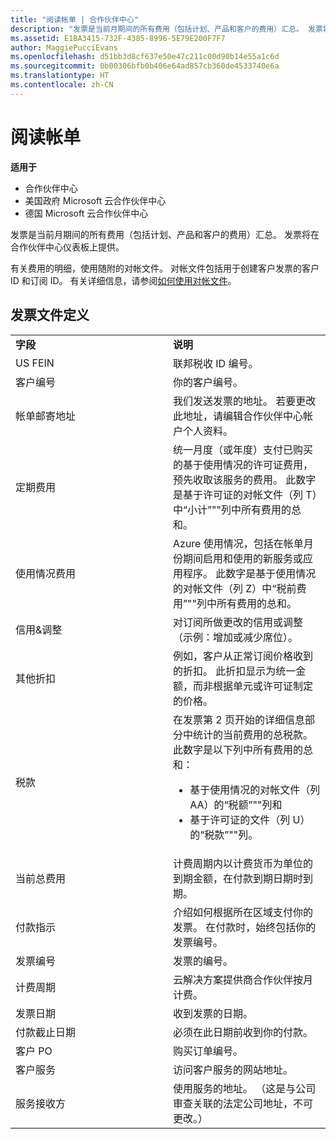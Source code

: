 ```yaml
---
title: "阅读帐单 | 合作伙伴中心"
description: "发票是当前月期间的所有费用（包括计划、产品和客户的费用）汇总。 发票将在合作伙伴中心仪表板上提供。"
ms.assetid: E1BA3415-732F-4385-8996-5E79E200F7F7
author: MaggiePucciEvans
ms.openlocfilehash: d51bb3d8cf637e50e47c211c00d90b14e55a1c6d
ms.sourcegitcommit: 0b00306bfb0b406e64ad857cb360de4533740e6a
ms.translationtype: HT
ms.contentlocale: zh-CN
---
```

# <a name="read-your-bill"></a>阅读帐单

**适用于**

-  合作伙伴中心
-  美国政府 Microsoft 云合作伙伴中心
-  德国 Microsoft 云合作伙伴中心

发票是当前月期间的所有费用（包括计划、产品和客户的费用）汇总。 发票将在合作伙伴中心仪表板上提供。

有关费用的明细，使用随附的对帐文件。 对帐文件包括用于创建客户发票的客户 ID 和订阅 ID。 有关详细信息，请参阅[如何使用对帐文件](use-the-reconciliation-files.md)。

## <a name="invoice-file-definitions"></a>发票文件定义


<table>
<colgroup>
<col width="50%" />
<col width="50%" />
</colgroup>
<tbody>
<tr class="odd">
<td><strong>字段</strong></td>
<td><strong>说明</strong></td>
</tr>
<tr class="even">
<td>US FEIN</td>
<td>联邦税收 ID 编号。</td>
</tr>
<tr class="odd">
<td>客户编号</td>
<td>你的客户编号。</td>
</tr>
<tr class="even">
<td>帐单邮寄地址</td>
<td>我们发送发票的地址。 若要更改此地址，请编辑合作伙伴中心帐户个人资料。</td>
</tr>
<tr class="odd">
<td>定期费用</td>
<td>统一月度（或年度）支付已购买的基于使用情况的许可证费用，预先收取该服务的费用。 此数字是基于许可证的对帐文件（列 T）中“小计”&quot;&quot;列中所有费用的总和。</td>
</tr>
<tr class="even">
<td>使用情况费用</td>
<td>Azure 使用情况，包括在帐单月份期间启用和使用的新服务或应用程序。 此数字是基于使用情况的对帐文件（列 Z）中“税前费用”&quot;&quot;列中所有费用的总和。</td>
</tr>
<tr class="odd">
<td>信用&amp;调整</td>
<td>对订阅所做更改的信用或调整（示例：增加或减少席位）。</td>
</tr>
<tr class="even">
<td>其他折扣</td>
<td>例如，客户从正常订阅价格收到的折扣。 此折扣显示为统一金额，而非根据单元或许可证制定的价格。</td>
</tr>
<tr class="odd">
<td>税款</td>
<td>在发票第 2 页开始的详细信息部分中统计的当前费用的总税款。 此数字是以下列中所有费用的总和：
<ul>
<li>基于使用情况的对帐文件（列 AA）的“税额”&quot;&quot;列和</li>
<li>基于许可证的文件（列 U）的“税款”&quot;&quot;列。</li>
</ul></td>
</tr>
<tr class="even">
<td>当前总费用</td>
<td>计费周期内以计费货币为单位的到期金额，在付款到期日期时到期。</td>
</tr>
<tr class="odd">
<td>付款指示</td>
<td>介绍如何根据所在区域支付你的发票。 在付款时，始终包括你的发票编号。</td>
</tr>
<tr class="even">
<td>发票编号</td>
<td>发票的编号。</td>
</tr>
<tr class="odd">
<td>计费周期</td>
<td>云解决方案提供商合作伙伴按月计费。</td>
</tr>
<tr class="even">
<td>发票日期</td>
<td>收到发票的日期。</td>
</tr>
<tr class="odd">
<td>付款截止日期</td>
<td>必须在此日期前收到你的付款。</td>
</tr>
<tr class="even">
<td>客户 PO</td>
<td>购买订单编号。</td>
</tr>
<tr class="odd">
<td>客户服务</td>
<td>访问客户服务的网站地址。</td>
</tr>
<tr class="even">
<td>服务接收方</td>
<td>使用服务的地址。 （这是与公司审查关联的法定公司地址，不可更改。）</td>
</tr>
</tbody>
</table>

 

 

 



